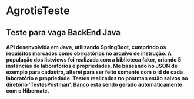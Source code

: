 # AgrotisTeste
## Teste para vaga BackEnd Java

#### API desenvolvida em Java, utilizando SpringBoot, cumprindo os requisitos marcados como obrigatórios no arquivo de instrução. A população dos listviews foi realizada com a biblioteca faker, criando 5 instâncias de laboratorios e propriedades. Me baseando no JSON de exemplo para cadastro, alterei para ser feito somente com o id de cada laboratório e propriedade. Testes realizados no postman estão salvos no diretório 'TestesPostman'. Banco esta sendo gerado automaticamente com o Hibernate.
